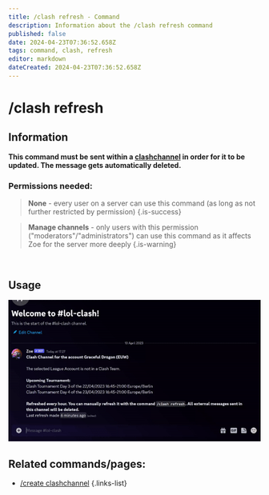 ```yaml
---
title: /clash refresh - Command
description: Information about the /clash refresh command
published: false
date: 2024-04-23T07:36:52.658Z
tags: command, clash, refresh
editor: markdown
dateCreated: 2024-04-23T07:36:52.658Z
---
```


# /clash refresh
## Information
**This command must be sent within a [clashchannel](/en/features/clashChannel) in order for it to be updated. The message gets automatically deleted.**
<br>

### Permissions needed:
>**None** - every user on a server can use this command (as long as not further restricted by permission) {.is-success}

>**Manage channels** - only users with this permission ("moderators"/"administrators") can use this command as it affects Zoe for the server more deeply {.is-warning}

<br>

## Usage
![](/new_clashrefresh.gif)
<br>
 
## Related commands/pages:
-   [/create clashchannel](/en/commands/create/clashChannel/)
{.links-list}